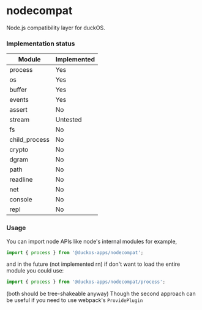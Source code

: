 # nodecompat
Node.js compatibility layer for duckOS.
### Implementation status
| Module        | Implemented |
|---------------|-------------|
| process       | Yes         |
| os            | Yes         |
| buffer        | Yes         |
| events        | Yes         |
| assert        | No          |
| stream        | Untested    |
| fs            | No          |
| child_process | No          |
| crypto        | No          |
| dgram         | No          |
| path          | No          |
| readline      | No          |
| net           | No          |
| console       | No          |
| repl          | No          |

### Usage
You can import node APIs like node's internal modules for example,
```js
import { process } from '@duckos-apps/nodecompat';
```
and in the future (not implemented rn) if don't want to load the entire module you could use:
```js
import { process } from '@duckos-apps/nodecompat/process';
```
(both should be tree-shakeable anyway)
Though the second approach can be useful if you need to use webpack's `ProvidePlugin`